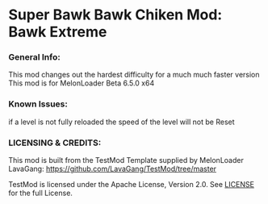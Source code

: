 # Super Bawk Bawk Chiken Mod: Bawk Extreme
### General Info:
This mod changes out the hardest difficulty for a much much faster version
This mod is for MelonLoader Beta 6.5.0 x64

### Known Issues:
if a level is not fully reloaded the speed of the level will not be Reset

### LICENSING & CREDITS:
This mod is built from the TestMod Template supplied by MelonLoader LavaGang: https://github.com/LavaGang/TestMod/tree/master

TestMod is licensed under the Apache License, Version 2.0. See [LICENSE](https://github.com/LavaGang/TestMod/blob/master/LICENSE.md) for the full License.
